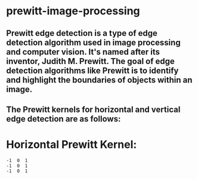 # prewitt-image-processing

## Prewitt edge detection is a type of edge detection algorithm used in image processing and computer vision. It's named after its inventor, Judith M. Prewitt. The goal of edge detection algorithms like Prewitt is to identify and highlight the boundaries of objects within an image.

## The Prewitt kernels for horizontal and vertical edge detection are as follows:

# Horizontal Prewitt Kernel:
```
-1  0  1
-1  0  1
-1  0  1
```
